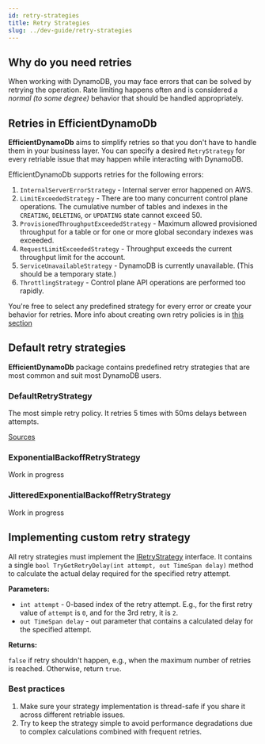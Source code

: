 ```yaml
---
id: retry-strategies
title: Retry Strategies
slug: ../dev-guide/retry-strategies
---
```


## Why do you need retries

When working with DynamoDB, you may face errors that can be solved by retrying the operation.
Rate limiting happens often and is considered a _normal (to some degree)_ behavior that should be handled appropriately.

## Retries in EfficientDynamoDb

**EfficientDynamoDb** aims to simplify retries so that you don't have to handle them in your business layer.
You can specify a desired `RetryStrategy` for every retriable issue that may happen while interacting with DynamoDB.

EfficientDynamoDb supports retries for the following errors:

1. `InternalServerErrorStrategy` - Internal server error happened on AWS.
1. `LimitExceededStrategy` - There are too many concurrent control plane operations.
The cumulative number of tables and indexes in the `CREATING`, `DELETING`, or `UPDATING` state cannot exceed 50.
1. `ProvisionedThroughputExceededStrategy` - Maximum allowed provisioned throughput for a table or for one or more global secondary indexes was exceeded.
1. `RequestLimitExceededStrategy` - Throughput exceeds the current throughput limit for the account.
1. `ServiceUnavailableStrategy` - DynamoDB is currently unavailable. (This should be a temporary state.)
1. `ThrottlingStrategy` - Control plane API operations are performed too rapidly.

You're free to select any predefined strategy for every error or create your behavior for retries.
More info about creating own retry policies is in [this section](#implementing-custom-retry-strategy)

## Default retry strategies

**EfficientDynamoDb** package contains predefined retry strategies that are most common and suit most DynamoDB users.

### DefaultRetryStrategy

The most simple retry policy. It retries 5 times with 50ms delays between attempts.

[Sources](https://github.com/AllocZero/EfficientDynamoDb/blob/master/src/EfficientDynamoDb/Configs/Retries/DefaultRetryStrategy.cs)

### ExponentialBackoffRetryStrategy

Work in progress

### JitteredExponentialBackoffRetryStrategy

Work in progress

## Implementing custom retry strategy

All retry strategies must implement the [IRetryStrategy](https://github.com/AllocZero/EfficientDynamoDb/blob/master/src/EfficientDynamoDb/Configs/Retries/IRetryStrategy.cs) interface.
It contains a single `bool TryGetRetryDelay(int attempt, out TimeSpan delay)` method to calculate the actual delay required for the specified retry attempt.

**Parameters:**

* `int attempt` - 0-based index of the retry attempt.
E.g., for the first retry value of `attempt` is `0`, and for the 3rd retry, it is `2`.
* `out TimeSpan delay` - out parameter that contains a calculated delay for the specified attempt.

**Returns:**

`false` if retry shouldn't happen, e.g., when the maximum number of retries is reached. Otherwise, return `true`.

### Best practices

1. Make sure your strategy implementation is thread-safe if you share it across different retriable issues.
1. Try to keep the strategy simple to avoid performance degradations due to complex calculations combined with frequent retries.
